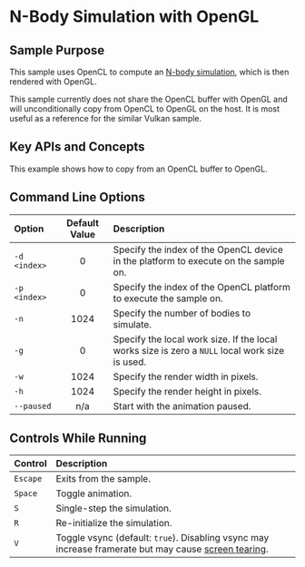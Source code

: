# N-Body Simulation with OpenGL

## Sample Purpose

This sample uses OpenCL to compute an [N-body simulation](https://en.wikipedia.org/wiki/N-body_simulation), which is then rendered with OpenGL.

This sample currently does not share the OpenCL buffer with OpenGL and will unconditionally copy from OpenCL to OpenGL on the host.
It is most useful as a reference for the similar Vulkan sample.

## Key APIs and Concepts

This example shows how to copy from an OpenCL buffer to OpenGL.

## Command Line Options

| Option | Default Value | Description |
|:--|:-:|:--|
| `-d <index>` | 0 | Specify the index of the OpenCL device in the platform to execute on the sample on.
| `-p <index>` | 0 | Specify the index of the OpenCL platform to execute the sample on.
| `-n` | 1024 | Specify the number of bodies to simulate.
| `-g` | 0| Specify the local work size.  If the local works size is zero a `NULL` local work size is used.
| `-w` | 1024 | Specify the render width in pixels.
| `-h` | 1024 | Specify the render height in pixels.
| `--paused` | n/a | Start with the animation paused.

## Controls While Running

| Control | Description |
|:--|:--|
| `Escape` | Exits from the sample.
| `Space` | Toggle animation.
| `S` | Single-step the simulation.
| `R` | Re-initialize the simulation.
| `V` | Toggle vsync (default: `true`). Disabling vsync may increase framerate but may cause [screen tearing](https://en.wikipedia.org/wiki/Screen_tearing).

